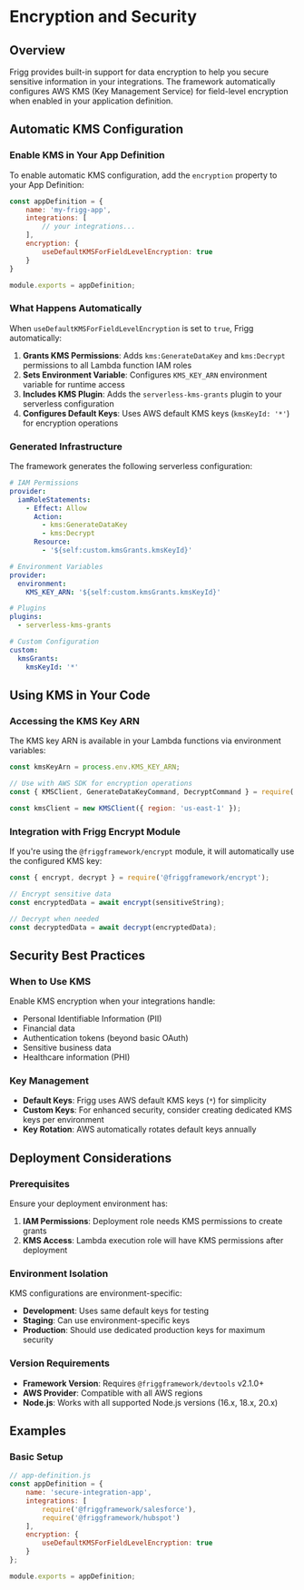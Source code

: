 # Encryption and Security

## Overview

Frigg provides built-in support for data encryption to help you secure sensitive information in your integrations. The framework automatically configures AWS KMS (Key Management Service) for field-level encryption when enabled in your application definition.

## Automatic KMS Configuration

### Enable KMS in Your App Definition

To enable automatic KMS configuration, add the `encryption` property to your App Definition:

```javascript
const appDefinition = {
    name: 'my-frigg-app',
    integrations: [
        // your integrations...
    ],
    encryption: {
        useDefaultKMSForFieldLevelEncryption: true
    }
}

module.exports = appDefinition;
```

### What Happens Automatically

When `useDefaultKMSForFieldLevelEncryption` is set to `true`, Frigg automatically:

1. **Grants KMS Permissions**: Adds `kms:GenerateDataKey` and `kms:Decrypt` permissions to all Lambda function IAM roles
2. **Sets Environment Variable**: Configures `KMS_KEY_ARN` environment variable for runtime access
3. **Includes KMS Plugin**: Adds the `serverless-kms-grants` plugin to your serverless configuration
4. **Configures Default Keys**: Uses AWS default KMS keys (`kmsKeyId: '*'`) for encryption operations

### Generated Infrastructure

The framework generates the following serverless configuration:

```yaml
# IAM Permissions
provider:
  iamRoleStatements:
    - Effect: Allow
      Action:
        - kms:GenerateDataKey
        - kms:Decrypt
      Resource: 
        - '${self:custom.kmsGrants.kmsKeyId}'

# Environment Variables
provider:
  environment:
    KMS_KEY_ARN: '${self:custom.kmsGrants.kmsKeyId}'

# Plugins
plugins:
  - serverless-kms-grants

# Custom Configuration
custom:
  kmsGrants:
    kmsKeyId: '*'
```

## Using KMS in Your Code

### Accessing the KMS Key ARN

The KMS key ARN is available in your Lambda functions via environment variables:

```javascript
const kmsKeyArn = process.env.KMS_KEY_ARN;

// Use with AWS SDK for encryption operations
const { KMSClient, GenerateDataKeyCommand, DecryptCommand } = require('@aws-sdk/client-kms');

const kmsClient = new KMSClient({ region: 'us-east-1' });
```

### Integration with Frigg Encrypt Module

If you're using the `@friggframework/encrypt` module, it will automatically use the configured KMS key:

```javascript
const { encrypt, decrypt } = require('@friggframework/encrypt');

// Encrypt sensitive data
const encryptedData = await encrypt(sensitiveString);

// Decrypt when needed
const decryptedData = await decrypt(encryptedData);
```

## Security Best Practices

### When to Use KMS

Enable KMS encryption when your integrations handle:

- Personal Identifiable Information (PII)
- Financial data
- Authentication tokens (beyond basic OAuth)
- Sensitive business data
- Healthcare information (PHI)

### Key Management

- **Default Keys**: Frigg uses AWS default KMS keys (`*`) for simplicity
- **Custom Keys**: For enhanced security, consider creating dedicated KMS keys per environment
- **Key Rotation**: AWS automatically rotates default keys annually

## Deployment Considerations

### Prerequisites

Ensure your deployment environment has:

1. **IAM Permissions**: Deployment role needs KMS permissions to create grants
2. **KMS Access**: Lambda execution role will have KMS permissions after deployment

### Environment Isolation

KMS configurations are environment-specific:

- **Development**: Uses same default keys for testing
- **Staging**: Can use environment-specific keys
- **Production**: Should use dedicated production keys for maximum security

### Version Requirements

- **Framework Version**: Requires `@friggframework/devtools` v2.1.0+
- **AWS Provider**: Compatible with all AWS regions
- **Node.js**: Works with all supported Node.js versions (16.x, 18.x, 20.x)

## Examples

### Basic Setup

```javascript
// app-definition.js
const appDefinition = {
    name: 'secure-integration-app',
    integrations: [
        require('@friggframework/salesforce'),
        require('@friggframework/hubspot')
    ],
    encryption: {
        useDefaultKMSForFieldLevelEncryption: true
    }
};

module.exports = appDefinition;
```